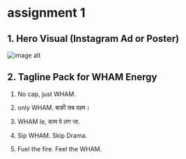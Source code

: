 # assignment 1

## 1. Hero Visual (Instagram Ad or Poster)
![image alt](https://github.com/kadaxm/assignment/blob/5b44dd3ef241a8e02a0cda50c8ff75f5d9442f02/final%20wham.png)

## 2. Tagline Pack for WHAM Energy
1) No cap, just WHAM.

2) only WHAM. बाकी सब वहम।

3) WHAM le, काम पे लग जा.

4) Sip WHAM. Skip Drama.

5) Fuel the fire. Feel the WHAM.
